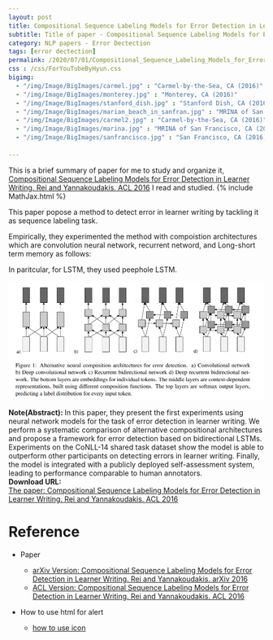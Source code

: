 ```yaml
---
layout: post
title: Compositional Sequence Labeling Models for Error Detection in Learner Writing
subtitle: Title of paper - Compositional Sequence Labeling Models for Error Detection in Learner Writing
category: NLP papers - Error Dectection
tags: [error dectection]
permalink: /2020/07/01/Compositional_Sequence_Labeling_Models_for_Error_Detection_in_Learner_Writing/
css : /css/ForYouTubeByHyun.css
bigimg: 
  - "/img/Image/BigImages/carmel.jpg" : "Carmel-by-the-Sea, CA (2016)"
  - "/img/Image/BigImages/monterey.jpg" : "Monterey, CA (2016)"
  - "/img/Image/BigImages/stanford_dish.jpg" : "Stanford Dish, CA (2016)"
  - "/img/Image/BigImages/marian_beach_in_sanfran.jpg" : "MRINA of San Francisco, CA (2016)"
  - "/img/Image/BigImages/carmel2.jpg" : "Carmel-by-the-Sea, CA (2016)"
  - "/img/Image/BigImages/marina.jpg" : "MRINA of San Francisco, CA (2016)"
  - "/img/Image/BigImages/sanfrancisco.jpg" : "San Francisco, CA (2016)"
  
---
```


This is a brief summary of paper for me to study and organize it, [Compositional Sequence Labeling Models for Error Detection in Learner Writing.  Rei and Yannakoudakis. ACL 2016](https://www.aclweb.org/anthology/P16-1112/) I read and studied. 
{% include MathJax.html %}

This paper popose a method to detect error in learner writing by tackling it as sequence labeling task. 

Empirically, they experimented the method with compoistion architectures which are convolution neural network, recurrent netword, and Long-short term memory as follows:

In paritcular, for LSTM, they used peephole LSTM.

![Rei and Yannakoudakis. ACL 2016](/img/Image/NaturalLanguageProcessing/NLPLabs/Paper_Investigation/Tagging/2020-07-01-Compositional_Sequence_Labeling_Models_for_Error_Detection_in_Learner_Writing/error_dectection.PNG)

<div class="alert alert-info" role="alert"><i class="fa fa-info-circle"></i> <b>Note(Abstract): </b>
In this paper, they present the first experiments using neural network models for the task of error detection in learner writing. We perform a systematic comparison of alternative compositional architectures and propose a framework for error detection based on bidirectional LSTMs. Experiments on the CoNLL-14 shared task dataset show the model is able to outperform other participants on detecting errors in learner writing. Finally, the model is integrated with a publicly deployed self-assessment system, leading to performance comparable to human annotators.
</div>
    
<div class="alert alert-success" role="alert"><i class="fa fa-paperclip fa-lg"></i> <b>Download URL: </b><br>
  <a href="https://www.aclweb.org/anthology/P16-1112/">The paper: Compositional Sequence Labeling Models for Error Detection in Learner Writing.  Rei and Yannakoudakis. ACL 2016</a>
</div>

# Reference 

- Paper 
  - [arXiv Version: Compositional Sequence Labeling Models for Error Detection in Learner Writing. Rei and Yannakoudakis. arXiv 2016](https://arxiv.org/abs/1607.06153)
  - [ACL Version: Compositional Sequence Labeling Models for Error Detection in Learner Writing.  Rei and Yannakoudakis. ACL 2016](https://www.aclweb.org/anthology/P16-1112/)
  
- How to use html for alert
  - [how to use icon](http://idratherbewriting.com/documentation-theme-jekyll/mydoc_icons.html)
    



